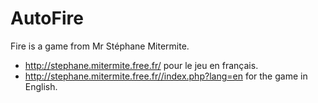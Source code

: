 # AutoFire
Fire is a game from Mr Stéphane Mitermite. 

* http://stephane.mitermite.free.fr/ pour le jeu en français. 
* http://stephane.mitermite.free.fr//index.php?lang=en for the game in English.
